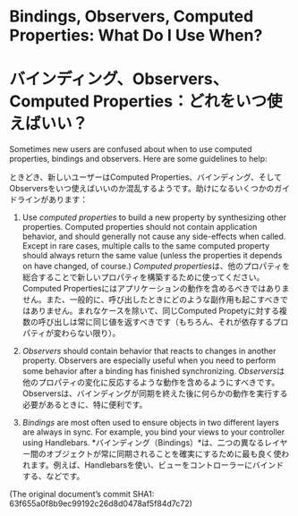 # Bindings, Observers, Computed Properties: What Do I Use When?
# バインディング、Observers、Computed Properties：どれをいつ使えばいい？

Sometimes new users are confused about when to use computed properties,
bindings and observers. Here are some guidelines to help:

ときどき、新しいユーザーはComputed Properties、バインディング、そしてObserversをいつ使えばいいのか混乱するようです。助けになるいくつかのガイドラインがあります：

1. Use *computed properties* to build a new property by synthesizing other
properties. Computed properties should not contain application behavior, and
should generally not cause any side-effects when called. Except in rare cases,
multiple calls to the same computed property should always return the same
value (unless the properties it depends on have changed, of course.)
*Computed properties*は、他のプロパティを総合することで新しいプロパティを構築するために使ってください。Computed Propertiesにはアプリケーションの動作を含めるべきではありません。また、一般的に、呼び出したときにどのような副作用も起こすべきではありません。まれなケースを除いて、同じComputed Propetyに対する複数の呼び出しは常に同じ値を返すべきです（もちろん、それが依存するプロパティが変わらない限り）。

2. *Observers* should contain behavior that reacts to changes in another
property. Observers are especially useful when you need to perform some
behavior after a binding has finished synchronizing.
*Observers*は他のプロパティの変化に反応するような動作を含めるようにすべきです。Observersは、バインディングが同期を終えた後に何らかの動作を実行する必要があるときに、特に便利です。

3. *Bindings* are most often used to ensure objects in two different layers
are always in sync. For example, you bind your views to your controller using
Handlebars.
*バインディング（Bindings）*は、二つの異なるレイヤー間のオブジェクトが常に同期されることを確実にするために最も良く使われます。例えば、Handlebarsを使い、ビューをコントローラーにバインドする、などです。

(The original document’s commit SHA1: 63f655a0f8b9ec99192c26d8d0478af5f84d7c72)